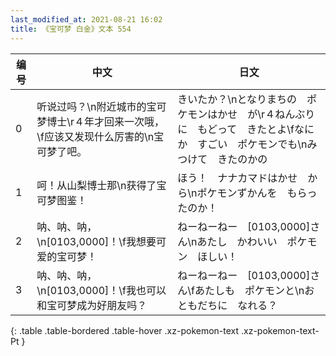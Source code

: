 ```yaml
---
last_modified_at: 2021-08-21 16:02
title: 《宝可梦 白金》文本 554
---
```

| 编号 | 中文 | 日文 |
| ---- | ---- | ---- |
| 0 | 听说过吗？\n附近城市的宝可梦博士\r４年才回来一次哦，\f应该又发现什么厉害的\n宝可梦了吧。 | きいたか？\nとなりまちの　ポケモンはかせ　が\r４ねんぶりに　もどって　きたとよ\fなにか　すごい　ポケモンでも\nみつけて　きたのかの |
| 1 | 呵！从山梨博士那\n获得了宝可梦图鉴！ | ほう！　ナナカマドはかせ　から\nポケモンずかんを　もらったのか！ |
| 2 | 呐、呐、呐，\n[0103,0000]！\f我想要可爱的宝可梦！ | ねーねーねー　[0103,0000]さん\nあたし　かわいい　ポケモン　ほしい！ |
| 3 | 呐、呐、呐，\n[0103,0000]！\f我也可以和宝可梦成为好朋友吗？ | ねーねーねー　[0103,0000]さん\fあたしも　ポケモンと\nおともだちに　なれる？ |
{: .table .table-bordered .table-hover .xz-pokemon-text .xz-pokemon-text-Pt }